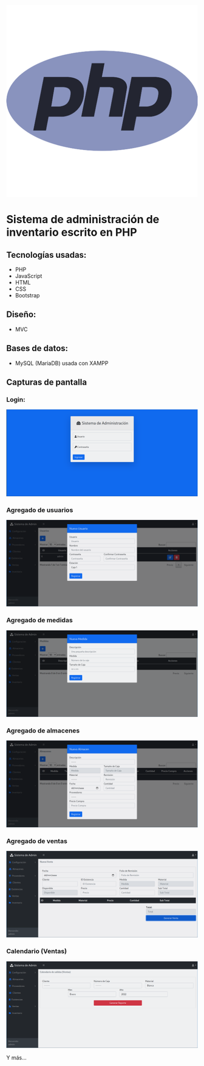 <p align="center"><img src="static/php.png"></p>

<h1>Sistema de administración de inventario escrito en PHP</h1>

<h2>Tecnologías usadas:</h2>

<ul>
<li> PHP </li>
<li> JavaScript </li>
<li> HTML </li>
<li> CSS </li>
<li> Bootstrap </li>
</ul>

<h2>Diseño:</h2>

<ul>
<li>MVC</li>
</ul>

<h2>Bases de datos:</h2>
<ul>
<li>MySQL (MariaDB) usada con XAMPP</li>
</ul>

<h2>Capturas de pantalla</h2>

<h3>Login:</h3>
<p align="center"><img src="static/login.png"></p>

<h3> Agregado de usuarios </h3>
<p align="center"><img src="static/user.png"></p>

<h3> Agregado de medidas </h3>
<p align="center"><img src="static/medida.png"></p>

<h3> Agregado de almacenes </h3>
<p align="center"><img src="static/almacen.png"></p>

<h3> Agregado de ventas </h3>
<p align="center"><img src="static/venta.png">

<h3> Calendario (Ventas) </h3>
<p align="center"><img src="static/calVen.png"></p>

<p> Y más... </p> 